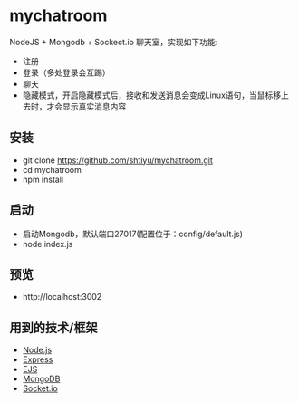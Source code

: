 # mychatroom
NodeJS + Mongodb + Sockect.io 聊天室，实现如下功能:<br>
* 注册
* 登录（多处登录会互踢）
* 聊天
* 隐藏模式，开启隐藏模式后，接收和发送消息会变成Linux语句，当鼠标移上去时，才会显示真实消息内容

## 安装
* git clone https://github.com/shtiyu/mychatroom.git
* cd mychatroom
* npm install

## 启动
* 启动Mongodb，默认端口27017(配置位于：config/default.js)
* node index.js

## 预览
* http://localhost:3002

## 用到的技术/框架
* [Node.js](https://nodejs.org/en/)
* [Express](http://expressjs.com/)
* [EJS](http://www.embeddedjs.com/)
* [MongoDB](https://docs.mongodb.com/manual/reference/)
* [Socket.io](http://socket.io)
